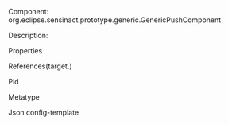 


Component: 
org.eclipse.sensinact.prototype.generic.GenericPushComponent

Description:


Properties


References(target.)

Pid

Metatype


Json config-template